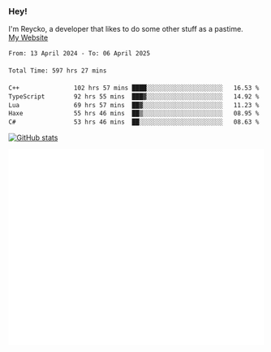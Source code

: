 ### Hey!
I'm Reycko, a developer that likes to do some other stuff as a pastime.  
[My Website](https://reycko.root.sx)

<!--START_SECTION:wakasection-->

```txt
From: 13 April 2024 - To: 06 April 2025

Total Time: 597 hrs 27 mins

C++               102 hrs 57 mins ████░░░░░░░░░░░░░░░░░░░░░   16.53 %
TypeScript        92 hrs 55 mins  ███▓░░░░░░░░░░░░░░░░░░░░░   14.92 %
Lua               69 hrs 57 mins  ██▓░░░░░░░░░░░░░░░░░░░░░░   11.23 %
Haxe              55 hrs 46 mins  ██▒░░░░░░░░░░░░░░░░░░░░░░   08.95 %
C#                53 hrs 46 mins  ██░░░░░░░░░░░░░░░░░░░░░░░   08.63 %
```

<!--END_SECTION:wakasection-->

[![GitHub stats](https://github-readme-stats.vercel.app/api?username=Reycko&show_icons=true&theme=dark&hide_title=true&count_private=true)](https://github.com/anuraghazra/github-readme-stats)

![Metrics](/github-metrics.svg)
